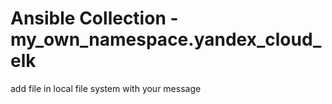 # Ansible Collection - my_own_namespace.yandex_cloud_elk

add file in local file system with your message